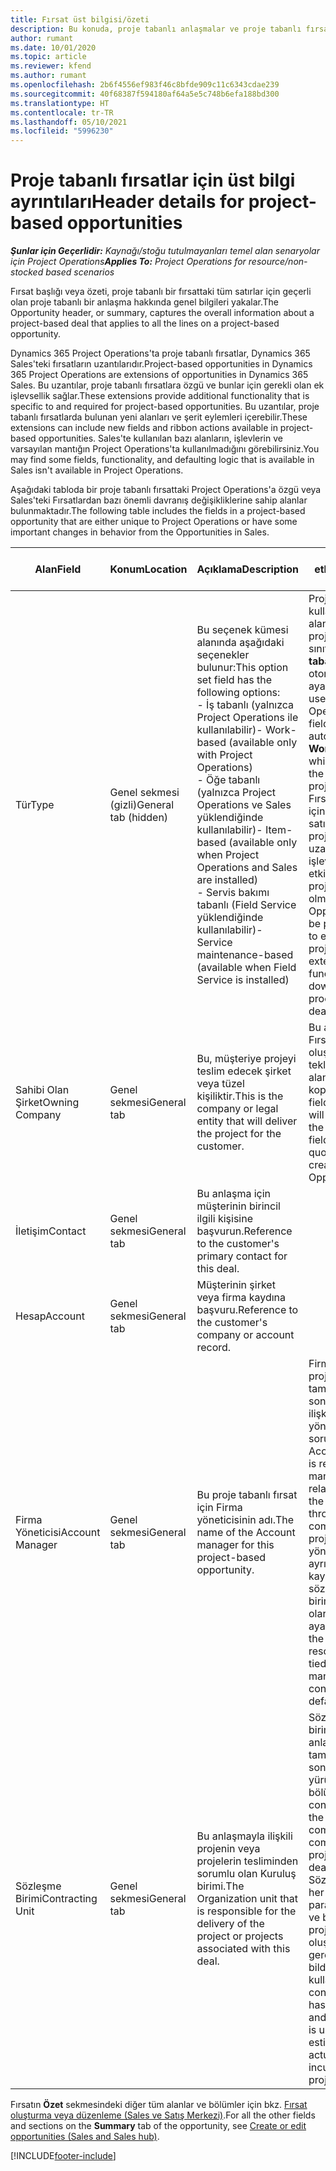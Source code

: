 ```yaml
---
title: Fırsat üst bilgisi/özeti
description: Bu konuda, proje tabanlı anlaşmalar ve proje tabanlı fırsat satırları hakkında bilgiler sağlanmaktadır.
author: rumant
ms.date: 10/01/2020
ms.topic: article
ms.reviewer: kfend
ms.author: rumant
ms.openlocfilehash: 2b6f4556ef983f46c8bfde909c11c6343cdae239
ms.sourcegitcommit: 40f68387f594180af64a5e5c748b6efa188bd300
ms.translationtype: HT
ms.contentlocale: tr-TR
ms.lasthandoff: 05/10/2021
ms.locfileid: "5996230"
---
```

# <a name="header-details-for-project-based-opportunities"></a><span data-ttu-id="0d438-103">Proje tabanlı fırsatlar için üst bilgi ayrıntıları</span><span class="sxs-lookup"><span data-stu-id="0d438-103">Header details for project-based opportunities</span></span>

<span data-ttu-id="0d438-104">_**Şunlar için Geçerlidir:** Kaynağı/stoğu tutulmayanları temel alan senaryolar için Project Operations_</span><span class="sxs-lookup"><span data-stu-id="0d438-104">_**Applies To:** Project Operations for resource/non-stocked based scenarios_</span></span>


<span data-ttu-id="0d438-105">Fırsat başlığı veya özeti, proje tabanlı bir fırsattaki tüm satırlar için geçerli olan proje tabanlı bir anlaşma hakkında genel bilgileri yakalar.</span><span class="sxs-lookup"><span data-stu-id="0d438-105">The Opportunity header, or summary, captures the overall information about a project-based deal that applies to all the lines on a project-based opportunity.</span></span>

<span data-ttu-id="0d438-106">Dynamics 365 Project Operations'ta proje tabanlı fırsatlar, Dynamics 365 Sales'teki fırsatların uzantılarıdır.</span><span class="sxs-lookup"><span data-stu-id="0d438-106">Project-based opportunities in Dynamics 365 Project Operations are extensions of opportunities in Dynamics 365 Sales.</span></span> <span data-ttu-id="0d438-107">Bu uzantılar, proje tabanlı fırsatlara özgü ve bunlar için gerekli olan ek işlevsellik sağlar.</span><span class="sxs-lookup"><span data-stu-id="0d438-107">These extensions provide additional functionality that is specific to and required for project-based opportunities.</span></span> <span data-ttu-id="0d438-108">Bu uzantılar, proje tabanlı fırsatlarda bulunan yeni alanları ve şerit eylemleri içerebilir.</span><span class="sxs-lookup"><span data-stu-id="0d438-108">These extensions can include new fields and ribbon actions available in project-based opportunities.</span></span> <span data-ttu-id="0d438-109">Sales'te kullanılan bazı alanların, işlevlerin ve varsayılan mantığın Project Operations'ta kullanılmadığını görebilirsiniz.</span><span class="sxs-lookup"><span data-stu-id="0d438-109">You may find some fields, functionality, and defaulting logic that is available in Sales isn't available in Project Operations.</span></span>

<span data-ttu-id="0d438-110">Aşağıdaki tabloda bir proje tabanlı fırsattaki Project Operations'a özgü veya Sales'teki Fırsatlardan bazı önemli davranış değişikliklerine sahip alanlar bulunmaktadır.</span><span class="sxs-lookup"><span data-stu-id="0d438-110">The following table includes the fields in a project-based opportunity that are either unique to Project Operations or have some important changes in behavior from the Opportunities in Sales.</span></span>

| <span data-ttu-id="0d438-111">**Alan**</span><span class="sxs-lookup"><span data-stu-id="0d438-111">**Field**</span></span> | <span data-ttu-id="0d438-112">**Konum**</span><span class="sxs-lookup"><span data-stu-id="0d438-112">**Location**</span></span> | <span data-ttu-id="0d438-113">**Açıklama**</span><span class="sxs-lookup"><span data-stu-id="0d438-113">**Description**</span></span> | <span data-ttu-id="0d438-114">**Aşağı yönlü etki**</span><span class="sxs-lookup"><span data-stu-id="0d438-114">**Downstream impact**</span></span> |
| --- | --- | --- | --- |
| <span data-ttu-id="0d438-115">Tür</span><span class="sxs-lookup"><span data-stu-id="0d438-115">Type</span></span> | <span data-ttu-id="0d438-116">Genel sekmesi (gizli)</span><span class="sxs-lookup"><span data-stu-id="0d438-116">General tab (hidden)</span></span> | <span data-ttu-id="0d438-117">Bu seçenek kümesi alanında aşağıdaki seçenekler bulunur:</span><span class="sxs-lookup"><span data-stu-id="0d438-117">This option set field has the following options:</span></span></br><span data-ttu-id="0d438-118">- İş tabanlı (yalnızca Project Operations ile kullanılabilir)</span><span class="sxs-lookup"><span data-stu-id="0d438-118">- Work-based (available only with Project Operations)</span></span></br><span data-ttu-id="0d438-119">- Öğe tabanlı (yalnızca Project Operations ve Sales yüklendiğinde kullanılabilir)</span><span class="sxs-lookup"><span data-stu-id="0d438-119">- Item-based (available only when Project Operations and Sales are installed)</span></span></br><span data-ttu-id="0d438-120">- Servis bakımı tabanlı (Field Service yüklendiğinde kullanılabilir)</span><span class="sxs-lookup"><span data-stu-id="0d438-120">- Service maintenance-based (available when Field Service is installed)</span></span> | <span data-ttu-id="0d438-121">Project Operations kullandığınızda bu alan değeri, Fırsatı proje tabanlı olarak sınıflandıran **İş tabanlı** değerine otomatik olarak ayarlanır.</span><span class="sxs-lookup"><span data-stu-id="0d438-121">When you use Project Operations, this field value is automatically set to **Work-based** which classifies the Opportunity as project-based.</span></span> <span data-ttu-id="0d438-122">Fırsat, bu anlaşma için aşağı yönlü satış sürecinde projeye özgü tüm uzantıları ve işlevleri etkinleştirmek için proje tabanlı olmalıdır.</span><span class="sxs-lookup"><span data-stu-id="0d438-122">An Opportunity should be project-based to enable all project-specific extensions and functionality in the downstream sales process for this deal.</span></span> |
| <span data-ttu-id="0d438-123">Sahibi Olan Şirket</span><span class="sxs-lookup"><span data-stu-id="0d438-123">Owning Company</span></span> | <span data-ttu-id="0d438-124">Genel sekmesi</span><span class="sxs-lookup"><span data-stu-id="0d438-124">General tab</span></span> | <span data-ttu-id="0d438-125">Bu, müşteriye projeyi teslim edecek şirket veya tüzel kişiliktir.</span><span class="sxs-lookup"><span data-stu-id="0d438-125">This is the company or legal entity that will deliver the project for the customer.</span></span> | <span data-ttu-id="0d438-126">Bu alan bilgisi, bu Fırsattan oluşturulan Proje teklifindeki ilgili alana kopyalanır.</span><span class="sxs-lookup"><span data-stu-id="0d438-126">This field information will be copied to the corresponding field on the Project quote that is created from this Opportunity.</span></span> |
| <span data-ttu-id="0d438-127">İletişim</span><span class="sxs-lookup"><span data-stu-id="0d438-127">Contact</span></span> | <span data-ttu-id="0d438-128">Genel sekmesi</span><span class="sxs-lookup"><span data-stu-id="0d438-128">General tab</span></span> | <span data-ttu-id="0d438-129">Bu anlaşma için müşterinin birincil ilgili kişisine başvurun.</span><span class="sxs-lookup"><span data-stu-id="0d438-129">Reference to the customer's primary contact for this deal.</span></span> | |
| <span data-ttu-id="0d438-130">Hesap</span><span class="sxs-lookup"><span data-stu-id="0d438-130">Account</span></span> | <span data-ttu-id="0d438-131">Genel sekmesi</span><span class="sxs-lookup"><span data-stu-id="0d438-131">General tab</span></span> | <span data-ttu-id="0d438-132">Müşterinin şirket veya firma kaydına başvuru.</span><span class="sxs-lookup"><span data-stu-id="0d438-132">Reference to the customer's company or account record.</span></span> | |
| <span data-ttu-id="0d438-133">Firma Yöneticisi</span><span class="sxs-lookup"><span data-stu-id="0d438-133">Account Manager</span></span> | <span data-ttu-id="0d438-134">Genel sekmesi</span><span class="sxs-lookup"><span data-stu-id="0d438-134">General tab</span></span> | <span data-ttu-id="0d438-135">Bu proje tabanlı fırsat için Firma yöneticisinin adı.</span><span class="sxs-lookup"><span data-stu-id="0d438-135">The name of the Account manager for this project-based opportunity.</span></span> | <span data-ttu-id="0d438-136">Firma yöneticisi, bu projenin tamamlanmasından sonra müşteriyle ilişkiyi yönetmekten sorumludur.</span><span class="sxs-lookup"><span data-stu-id="0d438-136">The Account manager is responsible for managing the relationship with the customer through the completion of this project.</span></span> <span data-ttu-id="0d438-137">Firma yöneticisine bağlı ayrılabilir kaynak kaydına göre sözleşme yapan birim varsayılan olarak ayarlanır.</span><span class="sxs-lookup"><span data-stu-id="0d438-137">Based on the bookable resource record tied to the Account manager, the contracting unit is defaulted.</span></span> |
| <span data-ttu-id="0d438-138">Sözleşme Birimi</span><span class="sxs-lookup"><span data-stu-id="0d438-138">Contracting Unit</span></span> | <span data-ttu-id="0d438-139">Genel sekmesi</span><span class="sxs-lookup"><span data-stu-id="0d438-139">General tab</span></span> | <span data-ttu-id="0d438-140">Bu anlaşmayla ilişkili projenin veya projelerin tesliminden sorumlu olan Kuruluş birimi.</span><span class="sxs-lookup"><span data-stu-id="0d438-140">The Organization unit that is responsible for the delivery of the project or projects associated with this deal.</span></span> | <span data-ttu-id="0d438-141">Sözleşme yapan birim, şirketin anlaşma tamamlandıktan sonra projeleri yürüten bölümüdür.</span><span class="sxs-lookup"><span data-stu-id="0d438-141">The contracting unit is the division of the company that will complete the project(s) after the deal is closed.</span></span> <span data-ttu-id="0d438-142">Sözleşme yapan her biriminin bir para birimi vardır ve bu para birimi, proje sırasında oluşan tahmini ve gerçek maliyetleri bildirmek için kullanılır.</span><span class="sxs-lookup"><span data-stu-id="0d438-142">Every contracting unit has a currency, and this currency is used to report estimated and actual costs incurred during the project.</span></span> |

<span data-ttu-id="0d438-143">Fırsatın **Özet** sekmesindeki diğer tüm alanlar ve bölümler için bkz. [Fırsat oluşturma veya düzenleme (Sales ve Satış Merkezi)](/dynamics365/sales-enterprise/create-edit-opportunity-sales).</span><span class="sxs-lookup"><span data-stu-id="0d438-143">For all the other fields and sections on the **Summary** tab of the opportunity, see [Create or edit opportunities (Sales and Sales hub)](/dynamics365/sales-enterprise/create-edit-opportunity-sales).</span></span>


[!INCLUDE[footer-include](../includes/footer-banner.md)]
